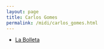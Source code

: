 ```yaml
---
layout: page
title: Carlos Gomes
permalink: /midi/carlos_gomes.html
---
```


* [La Bolleta](https://objectstorage.sa-saopaulo-1.oraclecloud.com/n/grwdgud0delr/b/victor3d.com.br/o/midi%2FLa_Bolleta.mid)